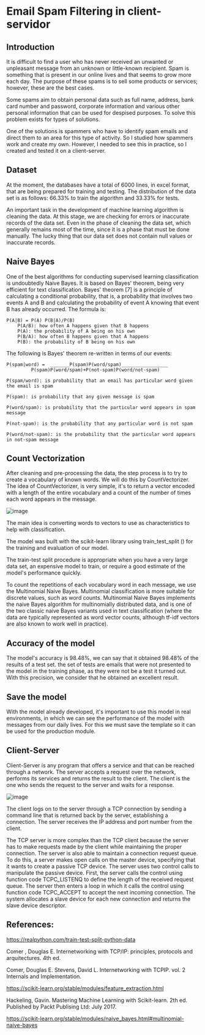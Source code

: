 # Email Spam Filtering in client-servidor

## Introduction

It is difficult to find a user who has never received an unwanted or unpleasant message from an unknown or little-known recipient. Spam is something that is present in our online lives and that seems to grow more each day. The purpose of these spams is to sell some products or services; however, these are the best cases.

Some spams aim to obtain personal data such as full name, address, bank card number and password, corporate information and various other personal information that can be used for despised purposes. To solve this problem exists for types of solutions.

One of the solutions is spammers who have to identify spam emails and direct them to an area for this type of activity. So I studied how spammers work and create my own. However, I needed to see this in practice, so I created and tested it on a client-server.

## Dataset

At the moment, the databases have a total of 6000 lines, in excel format, that are being prepared for training and testing. The distribution of the data set is as follows: 66.33% to train the algorithm and 33.33% for tests. 

An important task in the development of machine learning algorithm is cleaning the data. At this stage, we are checking for errors or inaccurate records of the data set. Even in the phase of cleaning the data set, which generally remains most of the time, since it is a phase
that must be done manually. The lucky thing that our data set does not contain null values
or inaccurate records.

## Naive Bayes

One of the best algorithms for conducting supervised learning classification is undoubtedly Naive Bayes. It is based on Bayes' theorem, being very efficient for text classification.
Bayes' theorem [7] is a principle of calculating a conditional probability, that is, a probability that involves two events A and B and calculating the probability of event A knowing that event B has already occurred. The formula is:

	P(A|B) = P(A) P(B|A)/P(B)
		P(A/B): how often A happens given that B happens
		P(A): the probability of A being on his own
		P(B/A): how often B happens given that A happens
		P(B): the probability of B being on his own
		
The following is Bayes' theorem re-written in terms of our events:

	P(spam|word) =  _______P(spam)P(word/spam)_________________
			 P(spam)P(word/spam)+P(not-spam)P(word/not-spam)

	P(spam/word): is probability that an email has particular word given the email is spam
	
	P(spam): is probability that any given message is spam
		
	P(word/spam): is probability that the particular word appears in spam message
	
	P(not-spam): is the probability that any particular word is not spam
	
	P(word/not-spam): is the probability that the particular word appears in not-spam message

## Count Vectorization

After cleaning and pre-processing the data, the step process is to try to create a vocabulary of known words. We will do this by CountVectorizer. The idea of CountVectorizer, is very simple, it's to return a vector encoded with a length of the entire vocabulary and a count of the number of times each word appears in the message.

![image](https://user-images.githubusercontent.com/38785749/140624629-488236da-2023-4ab7-9c87-0ad2f53c0259.png)

The main idea is converting words to vectors to use as characteristics to help with
classification.

The model was built with the scikit-learn library using train_test_split () for the training
and evaluation of our model.

The train-test split procedure is appropriate when you have a very large data set, an
expensive model to train, or require a good estimate of the model's performance quickly.

To count the repetitions of each vocabulary word in each message, we use the
Multinomial Naive Bayes. Multinomial classification is more suitable for discrete values,
such as word counts. Multinomial Naive Bayes implements the naive Bayes algorithm for
multinomially distributed data, and is one of the two classic naive Bayes variants used in
text classification (where the data are typically represented as word vector counts, although
tf-idf vectors are also known to work well in practice).

## Accuracy of the model

The model's accuracy is 98.48%, we can say that it obtained 98.48% of the results of a test set. the set
of tests are emails that were not presented to the model in the training phase, as they were not
be a test it turned out. With this precision, we consider that he obtained an excellent result.

## Save the model

With the model already developed, it's important to use this model in real environments,
in which we can see the performance of the model with messages from our daily lives. For this
we must save the template so it can be used for the production module.

## Client-Server

Client-Server is any program that offers a service and that can be reached through a
network. The server accepts a request over the network, performs its services and returns the
result to the client. The client is the one who sends the request to the server and waits for a
response. 

![image](https://user-images.githubusercontent.com/38785749/140624757-f9295323-e25c-4aee-802e-7f49331297f1.png)


The client logs on to the server through a TCP connection by sending a command line that is returned back by the server, establishing a connection. The server receives the IP address and port number from the client.

The TCP server is more complex than the TCP client because the server has to make requests made by the client while maintaining the proper connection. The server is also able to maintain a connection request queue. To do this, a server makes open calls on the master device, specifying that it wants to create a passive TCP device. The server uses two control calls to manipulate the passive device. First, the server calls the control using function code TCPC_LISTENQ to define the length of the received request queue. The server then enters a loop in which it calls the control using function code TCPC_ACCEPT to accept the next incoming connection. The system allocates a slave device for each new connection and returns the slave device descriptor. 


## References:

https://realpython.com/train-test-split-python-data

Comer , Douglas E. Internetworking with TCP/IP: principles, protocols and arquitectures. 4th ed. 

Comer, Douglas E.  Stevens, David L. Internetworking with TCPIP. vol. 2 Internals and Implementation.

https://scikit-learn.org/stable/modules/feature_extraction.html

Hackeling, Gavin. Mastering Machine Learning with Scikit-learn. 2th ed. Published by Packt Publising Ltd: July 2017. 

https://scikit-learn.org/stable/modules/naive_bayes.html#multinomial-naive-bayes 
